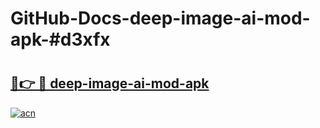 # GitHub-Docs-deep-image-ai-mod-apk-#d3xfx

# <h2><a href="https://andorid.site?title=deep-image-ai-mod-apk&ref=07A">🔗👉 🔴 deep-image-ai-mod-apk</a></h2>

[![acn](https://github.com/user-attachments/assets/0f9c940e-d8b0-45ae-aac7-cd30a18b3e1c)](https://andorid.site?title=deep-image-ai-mod-apk&ref=07A)


